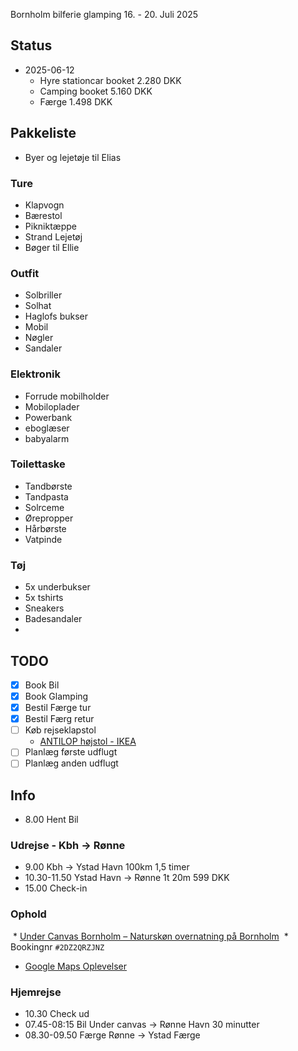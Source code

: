 Bornholm bilferie glamping 16. - 20. Juli 2025
## Status
* 2025-06-12 
	* Hyre stationcar booket 2.280 DKK
	* Camping booket 5.160 DKK
	* Færge 1.498 DKK
## Pakkeliste 
- Byer og lejetøje til Elias
### Ture
- Klapvogn
- Bærestol 
- Pikniktæppe 
- Strand Lejetøj 
- Bøger til Ellie 
### Outfit 
- Solbriller 
- Solhat
- Haglofs bukser 
- Mobil
- Nøgler
- Sandaler
### Elektronik 
- Forrude mobilholder
- Mobiloplader
- Powerbank
- eboglæser
- babyalarm
### Toilettaske 
- Tandbørste 
- Tandpasta
- Solrceme 
- Ørepropper 
- Hårbørste
- Vatpinde
### Tøj 
- 5x underbukser 
- 5x tshirts 
- Sneakers
- Badesandaler
- 


## TODO
* [x] Book Bil
* [x] Book Glamping
* [x] Bestil Færge tur 
* [x] Bestil Færg retur
* [ ] Køb rejseklapstol
	* [ANTILOP højstol  - IKEA](https://www.ikea.com/dk/da/p/antilop-hojstol-med-sikkerhedssele-hvid-solvfarvet-s89041709/)
* [ ] Planlæg første udflugt 
* [ ] Planlæg anden udflugt 
## Info
* 8.00 Hent Bil 
### Udrejse - Kbh -> Rønne
- 9.00 Kbh -> Ystad Havn 100km 1,5 timer
- 10.30-11.50 Ystad Havn -> Rønne 1t 20m 599 DKK 
- 15.00 Check-in
### Ophold 
 * [Under Canvas Bornholm – Naturskøn overnatning på Bornholm](https://undercanvasbornholm.dk/) 
	 * Bookingnr `#2DZ2QRZJNZ`
-  [Google Maps Oplevelser](https://maps.app.goo.gl/n8LrTDZpSvXTrBLt9?g_st=isi)
### Hjemrejse 
* 10.30 Check ud
* 07.45-08:15 Bil Under canvas -> Rønne Havn 30 minutter
* 08.30-09.50 Færge Rønne -> Ystad Færge